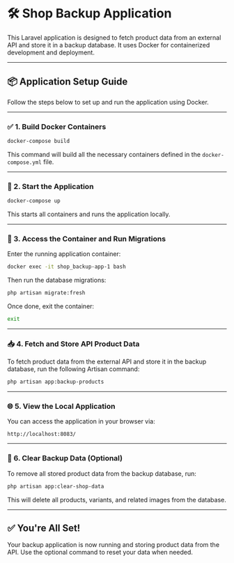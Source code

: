 # 🛠️ Shop Backup Application

This Laravel application is designed to fetch product data from an external API and store it in a backup database. It uses Docker for containerized development and deployment.

---

## 📦 Application Setup Guide

Follow the steps below to set up and run the application using Docker.

---

### ✅ 1. Build Docker Containers

```bash
docker-compose build
```

This command will build all the necessary containers defined in the `docker-compose.yml` file.

---

### 🚀 2. Start the Application

```bash
docker-compose up
```

This starts all containers and runs the application locally.

---

### 🔧 3. Access the Container and Run Migrations

Enter the running application container:

```bash
docker exec -it shop_backup-app-1 bash
```

Then run the database migrations:

```bash
php artisan migrate:fresh
```

Once done, exit the container:

```bash
exit
```

---

### 📥 4. Fetch and Store API Product Data

To fetch product data from the external API and store it in the backup database, run the following Artisan command:

```bash
php artisan app:backup-products
```

---

### 🌐 5. View the Local Application

You can access the application in your browser via:

```
http://localhost:8083/
```

---

### 🧹 6. Clear Backup Data (Optional)

To remove all stored product data from the backup database, run:

```bash
php artisan app:clear-shop-data
```

This will delete all products, variants, and related images from the database.

---

## ✅ You're All Set!

Your backup application is now running and storing product data from the API. Use the optional command to reset your data when needed.
